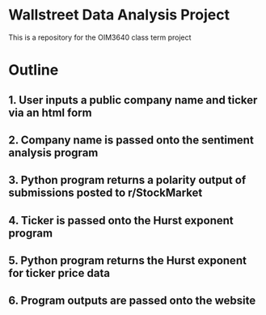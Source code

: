 # Wallstreet Data Analysis Project
This is a repository for the OIM3640 class term project 

# Outline 

## 1. User inputs a public company name and ticker via an html form 

## 2. Company name is passed onto the sentiment analysis program 

## 3. Python program returns a polarity output of submissions posted to r/StockMarket 

## 4. Ticker is passed onto the Hurst exponent program 

## 5. Python program returns the Hurst exponent for ticker price data

## 6. Program outputs are passed onto the website 



